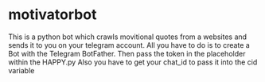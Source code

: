 # motivatorbot

This is a python bot which crawls movitional quotes from a websites and sends it to you on your telegram account.
All you have to do is to create a Bot with the Telegram BotFather. Then pass the token in the placeholder within the HAPPY.py
Also you have to get your chat_id to pass it into the cid variable

